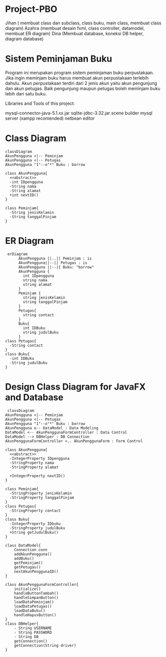# Project-PBO
Jihan ( membuat class dan subclass, class buku, main class, membuat class diagram)
Azahra (membuat desain fxml, class controller, datamodel, membuat ER diagram)
Dina (Membuat database, koneksi DB helper, diagram database)

# Sistem Peminjaman Buku
Program ini merupakan program sistem peminjaman buku perpustakaan. 
Jika ingin meminjam buku harus membuat akun perpustakaan terlebih dahulu. 
Akun perpustakaan terdiri dari 2 jenis akun yaitu akun pengunjung dan akun petugas. 
Baik pengunjung maupun petugas boleh meminjam buku lebih dari satu buku.

Libraries and Tools of this project:

mysql-connector-java-5.1.xx.jar
sqlite-jdbc-3.32.jar
scene builder
mysql server (xampp recomended)
netbean editor

# Class Diagram
    classDiagram
    AkunPengguna <|-- Peminjam
    AkunPengguna <|-- Petugas
    AkunPengguna "1"--o"*" Buku : borrow
    
    class AkunPengguna{
      <<abstract>>
      -int IDpengguna
      -String nama
      -String alamat
      +int nextID()
    }
    
    class Peminjam{
      -String jenisKelamin
      -String tanggalPinjam
    }
    
   # ER Diagram
     erDiagram
          AkunPengguna ||..|| Peminjam : is
          AkunPengguna||--|| Petugas : is
          AkunPengguna ||--|{ Buku: "borrow"
          AkunPengguna {
            int IDpengguna
            string nama
            string alamat
          }
          Peminjam {
            string jenisKelamin
            string tanggalPinjam
          }
          Petugas{
            string contact
          }
          Buku{
            int IDBuku
            string judulBuku
          }
    class Petugas{
      -String contact
    }
    class Buku{
      -int IDBuku
      -String judulBuku
    } 
    
   # Design Class Diagram for JavaFX and Database
     classDiagram
    AkunPengguna <|-- Peminjam
    AkunPengguna <|-- Petugas
    AkunPengguna "1"--o"*" Buku : borrow
    AkunPengguna o-- DataModel : Data Modeling
    DataModel <-- AkunPenggunaFormController : Data Control
    DataModel --> DBHelper : DB Connection
    AkunPenggunaFormController <.. AkunPenggunaForm : Form Control      

    class AkunPengguna{
      <<abstract>>
      -IntegerProperty IDpengguna
      -StringProperty nama
      -StringProperty alamat
      
      +IntegerProperty nextID()
    }
    
    class Peminjam{
      -StringProperty jenisKelamin
      -StringProperty tanggalPinjam
    }
    class Petugas{
      -StringProperty contact
    }
    class Buku{
      -IntegerProperty IDbuku
      -StringProperty judulBuku
      +String getJudulBuku()
    }

    class DataModel{
        Connection conn
        addAkunPengguna()
        addBuku()
        getPeminjam()
        getPetugas()
        nextAkunPenggunaID()
    }

    class AkunPenggunaFormController{
        initialize()
        handleButtonTambah()
        handleSimpanButton()
        loadDataPeminjam()
        loadDataPetugas()
        loadDataBuku()
        handleHapusButton()
    }
    class DBHelper{
        - String USERNAME
        - String PASSWORD
        - String DB
        getConnection()
        getConnection(String driver)
    }

